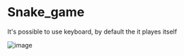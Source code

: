 # Snake_game

It's possible to use keyboard, by default the it playes itself

![image](https://github.com/0dminnimda/Snake_game/assets/52697657/e6205d74-87c9-4a0f-9960-0392a93fcc83)
